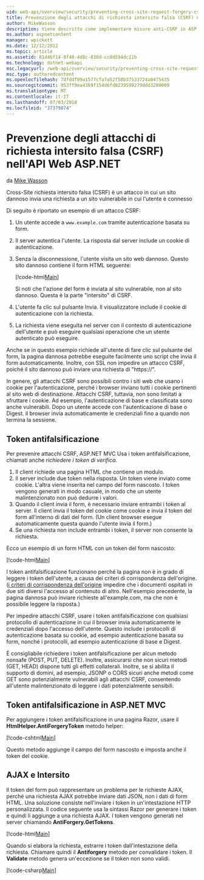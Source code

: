 ```yaml
---
uid: web-api/overview/security/preventing-cross-site-request-forgery-csrf-attacks
title: Prevenzione degli attacchi di richiesta intersito falsa (CSRF) nell'API Web ASP.NET | Microsoft Docs
author: MikeWasson
description: Viene descritto come implementare misure anti-CSRF in ASP.NET Web API e l'attacco di richiesta intersito falsa (CSRF).
ms.author: aspnetcontent
manager: wpickett
ms.date: 12/12/2012
ms.topic: article
ms.assetid: 81d46f14-8f48-4d8c-830d-cc8d594dc11b
ms.technology: dotnet-webapi
msc.legacyurl: /web-api/overview/security/preventing-cross-site-request-forgery-csrf-attacks
msc.type: authoredcontent
ms.openlocfilehash: 7dfddf09a1577cfa7a52f58b37533724a8475435
ms.sourcegitcommit: 953ff9ea4369f154d6fd0239599279ddd3280009
ms.translationtype: MT
ms.contentlocale: it-IT
ms.lasthandoff: 07/03/2018
ms.locfileid: "37379874"
---
```

<a name="preventing-cross-site-request-forgery-csrf-attacks-in-aspnet-web-api"></a>Prevenzione degli attacchi di richiesta intersito falsa (CSRF) nell'API Web ASP.NET
====================
da [Mike Wasson](https://github.com/MikeWasson)

Cross-Site richiesta intersito falsa (CSRF) è un attacco in cui un sito dannoso invia una richiesta a un sito vulnerabile in cui l'utente è connesso

Di seguito è riportato un esempio di un attacco CSRF:

1. Un utente accede a `www.example.com` tramite autenticazione basata su form.
2. Il server autentica l'utente. La risposta dal server include un cookie di autenticazione.
3. Senza la disconnessione, l'utente visita un sito web dannoso. Questo sito dannoso contiene il form HTML seguente: 

    [!code-html[Main](preventing-cross-site-request-forgery-csrf-attacks/samples/sample1.html)]

    Si noti che l'azione del form è inviata al sito vulnerabile, non al sito dannoso. Questa è la parte "intersito" di CSRF.
4. L'utente fa clic sul pulsante Invia. Il visualizzatore include il cookie di autenticazione con la richiesta.
5. La richiesta viene eseguita nel server con il contesto di autenticazione dell'utente e può eseguire qualsiasi operazione che un utente autenticato può eseguire.

Anche se in questo esempio richiede all'utente di fare clic sul pulsante del form, la pagina dannosa potrebbe eseguite facilmente uno script che invia il form automaticamente. Inoltre, con SSL non impedire un attacco CSRF, poiché il sito dannoso può inviare una richiesta di "https://".

In genere, gli attacchi CSRF sono possibili contro i siti web che usano i cookie per l'autenticazione, perché i browser inviano tutti i cookie pertinenti al sito web di destinazione. Attacchi CSRF, tuttavia, non sono limitati a sfruttare i cookie. Ad esempio, l'autenticazione di base e classificata sono anche vulnerabili. Dopo un utente accede con l'autenticazione di base o Digest. il browser invia automaticamente le credenziali fino a quando non termina la sessione.

## <a name="anti-forgery-tokens"></a>Token antifalsificazione

Per prevenire attacchi CSRF, ASP.NET MVC Usa i token antifalsificazione, chiamati anche *richiedere i token di verifica*.

1. Il client richiede una pagina HTML che contiene un modulo.
2. Il server include due token nella risposta. Un token viene inviato come cookie. L'altra viene inserita nel campo del form nascosto. I token vengono generati in modo casuale, in modo che un utente malintenzionato non può dedurre i valori.
3. Quando il client invia il form, è necessario inviare entrambi i token al server. Il client invia il token del cookie come cookie e invia il token del form all'interno di dati del form. (Un client browser esegue automaticamente questa quando l'utente invia il form.)
4. Se una richiesta non include entrambi i token, il server non consente la richiesta.

Ecco un esempio di un form HTML con un token del form nascosto:

[!code-html[Main](preventing-cross-site-request-forgery-csrf-attacks/samples/sample2.html)]

I token antifalsificazione funzionano perché la pagina non è in grado di leggere i token dell'utente, a causa dei criteri di corrispondenza dell'origine. ([i criteri di corrispondenza dell'origine](http://www.w3.org/Security/wiki/Same_Origin_Policy) impedire che i documenti ospitati in due siti diversi l'accesso al contenuto di altro. Nell'esempio precedente, la pagina dannosa può inviare richieste all'example.com, ma che non è possibile leggere la risposta.)

Per impedire attacchi CSRF, usare i token antifalsificazione con qualsiasi protocollo di autenticazione in cui il browser invia automaticamente le credenziali dopo l'accesso dell'utente. Questo include i protocolli di autenticazione basata su cookie, ad esempio autenticazione basata su form, nonché i protocolli, ad esempio autenticazione di base e Digest.

È consigliabile richiedere i token antifalsificazione per alcun metodo nonsafe (POST, PUT, DELETE). Inoltre, assicurarsi che non sicuri metodi (GET, HEAD) dispone tutti gli effetti collaterali. Inoltre, se si abilita il supporto di domini, ad esempio, JSONP o CORS sicuri anche metodi come GET sono potenzialmente vulnerabili agli attacchi CSRF, consentendo all'utente malintenzionato di leggere i dati potenzialmente sensibili.

## <a name="anti-forgery-tokens-in-aspnet-mvc"></a>Token antifalsificazione in ASP.NET MVC

Per aggiungere i token antifalsificazione in una pagina Razor, usare il **HtmlHelper.AntiForgeryToken** metodo helper:

[!code-cshtml[Main](preventing-cross-site-request-forgery-csrf-attacks/samples/sample3.cshtml)]

Questo metodo aggiunge il campo del form nascosto e imposta anche il token del cookie.

## <a name="anti-csrf-and-ajax"></a>AJAX e Intersito

Il token del form può rappresentare un problema per le richieste AJAX, perché una richiesta AJAX potrebbe inviare dati JSON, non i dati di form HTML. Una soluzione consiste nell'inviare i token in un'intestazione HTTP personalizzata. Il codice seguente usa la sintassi Razor per generare i token e quindi li aggiunge a una richiesta AJAX. I token vengono generati nel server chiamando **AntiForgery.GetTokens**.

[!code-html[Main](preventing-cross-site-request-forgery-csrf-attacks/samples/sample4.html)]

Quando si elabora la richiesta, estrarre i token dall'intestazione della richiesta. Chiamare quindi il **Antiforgery** metodo per convalidare i token. Il **Validate** metodo genera un'eccezione se il token non sono validi.

[!code-csharp[Main](preventing-cross-site-request-forgery-csrf-attacks/samples/sample5.cs)]
